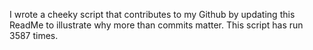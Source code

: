 I wrote a cheeky script that contributes to my Github by updating this ReadMe to illustrate why more than commits matter. This script has run 3587 times.